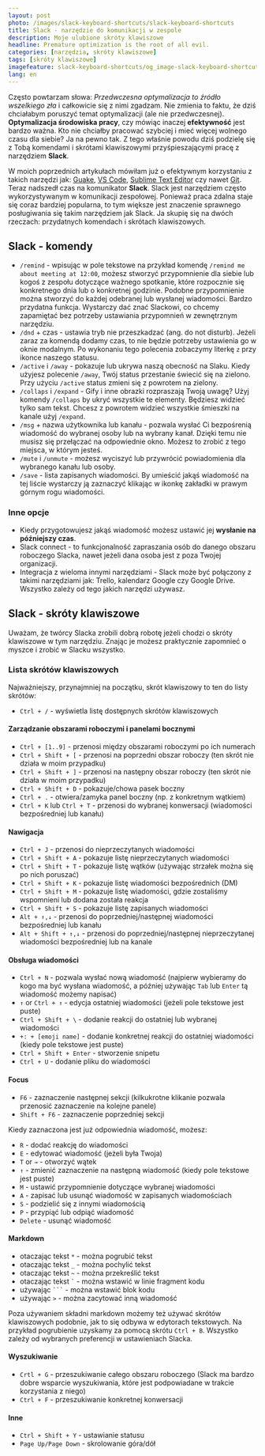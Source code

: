 ```yaml
---
layout: post
photo: /images/slack-keyboard-shortcuts/slack-keyboard-shortcuts
title: Slack - narzędzie do komunikacji w zespole
description: Moje ulubione skróty klawiszowe
headline: Premature optimization is the root of all evil.
categories: [narzędzia, skróty klawiszowe]
tags: [skróty klawiszowe]
imagefeature: slack-keyboard-shortcuts/og_image-slack-keyboard-shortcuts.png
lang: en
---
```


Często powtarzam słowa: _Przedwczesna optymalizacja to źródło wszelkiego zła_ i całkowicie się z nimi zgadzam. Nie zmienia to faktu, że dziś chciałabym poruszyć temat optymalizacji (ale nie przedwczesnej). **Optymalizacja środowiska pracy**, czy mówiąc inaczej **efektywność** jest bardzo ważna. Kto nie chciałby pracować szybciej i mieć więcej wolnego czasu dla siebie? Ja na pewno tak. Z tego właśnie powodu dziś podzielę się z Tobą komendami i skrótami klawiszowymi przyśpieszającymi pracę z narzędziem **Slack**.

W moich poprzednich artykułach mówiłam już o efektywnym korzystaniu z takich narzędzi jak: <a href="{{ site.baseurl }}/guake-terminal" title="Guake - podręczny terminal">Guake</a>, <a href="{{ site.baseurl }}/visual-studio-code" title="Skróty klawiszowe w Visual Studio Code">VS Code<a>, <a href="{{ site.baseurl }}/sublime" title="Skróty klawiszowe w Sublime Text Editor">Sublime Text Editor</a> czy nawet <a href="{{ site.baseurl }}/kategoria/git" title="Git - porady i wskazówki">Git</a>. Teraz nadszedł czas na komunikator **Slack**. Slack jest narzędziem często wykorzystywanym w komunikacji zespołowej. Ponieważ praca zdalna staje się coraz bardziej popularna, to tym większe jest znaczenie sprawnego posługiwania się takim narzędziem jak Slack. Ja skupię się na dwóch rzeczach: przydatnych komendach i skrótach klawiszowych.

## Slack - komendy

- `/remind` - wpisując w pole tekstowe na przykład komendę `/remind me about meeting at 12:00`, możesz stworzyć przypomnienie dla siebie lub kogoś z zespołu dotyczące ważnego spotkanie, które rozpocznie się konkretnego dnia lub o konkretnej godzinie. Podobne przypomnienie można stworzyć do każdej odebranej lub wysłanej wiadomości. Bardzo przydatna funkcja. Wystarczy dać znać Slackowi, co chcemy zapamiętać bez potrzeby ustawiania przypomnień w zewnętrznym narzędziu.
- `/dnd` + czas - ustawia tryb nie przeszkadzać (ang. do not disturb). Jeżeli zaraz za komendą dodamy czas, to nie będzie potrzeby ustawienia go w oknie modalnym. Po wykonaniu tego polecenia zobaczymy literkę `z` przy ikonce naszego statusu.
- `/active` i `/away` - pokazuje lub ukrywa naszą obecność na Slaku. Kiedy użyjesz polecenie `/away`, Twój status przestanie świecić się na zielono. Przy użyciu `/active` status zmieni się z powrotem na zielony.
- `/collaps` i `/expand` - Gify i inne obrazki rozpraszają Twoją uwagę? Użyj komendy `/collaps` by ukryć wszystkie te elementy. Będziesz widzieć tylko sam tekst. Chcesz z powrotem widzieć wszystkie śmieszki na kanale użyj `/expand`.
- `/msg` + nazwa użytkownika lub kanału - pozwala wysłać Ci bezpośrenią wiadomość do wybranej osoby lub na wybrany kanał. Dzięki temu nie musisz się przełączać na odpowiednie okno. Możesz to zrobić z tego miejsca, w którym jesteś.
- `/mute` i `/unmute` - możesz wyciszyć lub przywrócić powiadomienia dla wybranego kanału lub osoby.
- `/save` - lista zapisanych wiadomości. By umieścić jakąś wiadomość na tej liście wystarczy ją zaznaczyć klikając w ikonkę zakładki w prawym górnym rogu wiadomości.

### Inne opcje

- Kiedy przygotowujesz jakąś wiadomość możesz ustawić jej **wysłanie na późniejszy czas**.
- Slack connect - to funkcjonalność zapraszania osób do danego obszaru roboczego Slacka, nawet jeżeli dana osoba jest z poza Twojej organizacji.
- Integracja z wieloma innymi narzędziami - Slack może być połączony z takimi narzędziami jak: Trello, kalendarz Google czy Google Drive. Wszystko zależy od tego jakich narzędzi używasz.

## Slack - skróty klawiszowe

Uważam, że twórcy Slacka zrobili dobrą robotę jeżeli chodzi o skróty klawiszowe w tym narzędziu. Znając je możesz praktycznie zapomnieć o myszce i zrobić w Slacku wszystko.

### Lista skrótów klawiszowych

Najważniejszy, przynajmniej na początku, skrót klawiszowy to ten do listy skrótów:

- `Ctrl + /` - wyświetla listę dostępnych skrótów klawiszowych

#### Zarządzanie obszarami roboczymi i panelami bocznymi
- `Ctrl + [1..9]` - przenosi między obszarami roboczymi po ich numerach
- `Ctrl + Shift + [` - przenosi na poprzedni obszar roboczy (ten skrót nie działa w moim przypadku)
- `Ctrl + Shift + ]` - przenosi na następny obszar roboczy (ten skrót nie działa w moim przypadku)
- `Ctrl + Shift + D` - pokazuje/chowa pasek boczny
- `Ctrl + .` - otwiera/zamyka panel boczny (np. z konkretnym wątkiem)
- `Ctrl + K` lub `Ctrl + T` - przenosi do wybranej konwersacji (wiadomości bezpośredniej lub kanału)

#### Nawigacja
- `Ctrl + J` - przenosi do nieprzeczytanych wiadomości
- `Ctrl + Shift + A` - pokazuje listę nieprzeczytanych wiadomości
- `Ctrl + Shift + T` - pokazuje listę wątków (używając strzałek można się po nich poruszać)
- `Ctrl + Shift + K` - pokazuje listę wiadomości bezpośrednich (DM)
- `Ctrl + Shift + M` - pokazuje listę wiadomości, gdzie zostaliśmy wspomnieni lub dodana została reakcja
- `Ctrl + Shift + S` - pokazuje listę zapisanych wiadomości
- `Alt + ↑,↓` - przenosi do poprzedniej/następnej wiadomości bezpośredniej lub kanału
- `Alt + Shift + ↑,↓` - przenosi do poprzedniej/następnej nieprzeczytanej wiadomości bezpośredniej lub na kanale

#### Obsługa wiadomości
- `Ctrl + N` - pozwala wysłać nową wiadomość (najpierw wybieramy do kogo ma być wysłana wiadomość, a później używając `Tab` lub `Enter` tą wiadomość możemy napisać)
- `↑` or `Ctrl + ↑` - edycja ostatniej wiadomości (jeżeli pole tekstowe jest puste)
- `Ctrl + Shift + \` - dodanie reakcji do ostatniej lub wybranej wiadomości
- `+: + [emoji name]` - dodanie konkretnej reakcji do ostatniej wiadomości (kiedy pole tekstowe jest puste)
- `Ctrl + Shift + Enter` - stworzenie snipetu
- `Ctrl + U` - dodanie pliku do wiadomości

#### Focus
- `F6` - zaznaczenie następnej sekcji (kilkukrotne klikanie pozwala przenosić zaznaczenie na kolejne panele)
- `Shift + F6` - zaznaczenie poprzedniej sekcji

Kiedy zaznaczona jest już odpowiednia wiadomość, możesz:

- `R` - dodać reakcję do wiadomości
- `E` - edytować wiadomość (jeżeli była Twoja)
- `T` or `→` - otworzyć wątek
- `↑` - zmienić zaznaczenie na następną wiadomość (kiedy pole tekstowe jest puste)
- `M` - ustawić przypomnienie dotyczące wybranej wiadomości
- `A` - zapisać lub usunąć wiadomość w zapisanych wiadomościach
- `S` - podzielić się z innymi wiadomością
- `P` - przypiąć lub odpiąć wiadomość
- `Delete` - usunąć wiadomość

#### Markdown

- otaczając tekst `*` - można pogrubić tekst
- otaczając tekst `_` - można pochylić tekst
- otaczając tekst `~` - można przekreślić tekst
- otaczając tekst <code class="highlighter-rouge">`</code> - można wstawić w linie fragment kodu
- używając <code class="highlighter-rouge">```</code> - można wstawić blok kodu
- używając `>` - można zacytować inną wiadomość

Poza używaniem składni markdown możemy też używać skrótów klawiszowych podobnie, jak to się odbywa w edytorach tekstowych. Na przykład pogrubienie uzyskamy za pomocą skrótu `Ctrl + B`. Wszystko zależy od wybranych preferencji w ustawieniach Slacka.

#### Wyszukiwanie
- `Crtl + G` - przeszukiwanie całego obszaru roboczego (Slack ma bardzo dobre wsparcie wyszukiwania, które jest podpowiadane w trakcie korzystania z niego)
- `Ctrl + F` - przeszukiwanie konkretnej konwersacji

#### Inne
- `Ctrl + Shift + Y` - ustawianie statusu
- `Page Up/Page Down` - skrolowanie góra/dół
